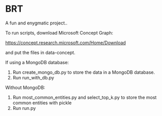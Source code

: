 # BRT

A fun and enygmatic project..

To run scripts, download Microsoft Concept Graph: 

https://concept.research.microsoft.com/Home/Download

and put the files in data-concept.

If using a MongoDB database:

1. Run create_mongo_db.py to store the data in a MongoDB database.
2. Run run_with_db.py

Without MongoDB:

1. Run most_common_entities.py and select_top_k.py to store the most common entities with pickle
2. Run run.py
